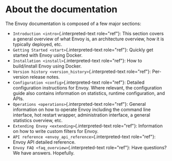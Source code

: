 About the documentation
=======================

The Envoy documentation is composed of a few major sections:

-   `Introduction <intro>`{.interpreted-text role="ref"}: This section
    covers a general overview of what Envoy is, an architecture
    overview, how it is typically deployed, etc.
-   `Getting Started <start>`{.interpreted-text role="ref"}: Quickly get
    started with Envoy using Docker.
-   `Installation <install>`{.interpreted-text role="ref"}: How to
    build/install Envoy using Docker.
-   `Version history <version_history>`{.interpreted-text role="ref"}:
    Per-version release notes.
-   `Configuration <config>`{.interpreted-text role="ref"}: Detailed
    configuration instructions for Envoy. Where relevant, the
    configuration guide also contains information on statistics, runtime
    configuration, and APIs.
-   `Operations <operations>`{.interpreted-text role="ref"}: General
    information on how to operate Envoy including the command line
    interface, hot restart wrapper, administration interface, a general
    statistics overview, etc.
-   `Extending Envoy <extending>`{.interpreted-text role="ref"}:
    Information on how to write custom filters for Envoy.
-   `API reference <envoy_api_reference>`{.interpreted-text role="ref"}:
    Envoy API detailed reference.
-   `Envoy FAQ <faq_overview>`{.interpreted-text role="ref"}: Have
    questions? We have answers. Hopefully.
